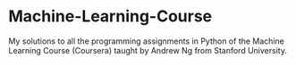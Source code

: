 # Machine-Learning-Course

My solutions to all the programming assignments in Python of the Machine Learning Course (Coursera) taught by Andrew Ng from Stanford University.
